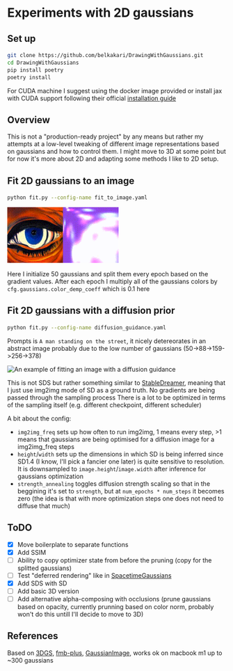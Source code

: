# Experiments with 2D gaussians

## Set up

```bash
git clone https://github.com/belkakari/DrawingWithGaussians.git
cd DrawingWithGaussians
pip install poetry
poetry install
```

For CUDA machine I suggest using the docker image provided or install jax with CUDA support following their official [installation guide](https://jax.readthedocs.io/en/latest/installation.html)

## Overview
This is not a "production-ready project" by any means but rather my attempts at a low-level tweaking of different image representations based on gaussians and how to control them. I might move to 3D at some point but for now it's more about 2D and adapting some methods I like to 2D setup.

## Fit 2D gaussians to an image

```bash
python fit.py --config-name fit_to_image.yaml
```

![An example of fitting an image](./static/eye_fitting.gif)

Here I initialize 50 gaussians and split them every epoch based on the gradient values. After each epoch I multiply all of the gaussians colors by `cfg.gaussians.color_demp_coeff` which is 0.1 here

## Fit 2D gaussians with a diffusion prior

```bash
python fit.py --config-name diffusion_guidance.yaml
```

Prompts is `A man standing on the street`, it nicely detereorates in an abstract image probably due to the low number of gaussians (50->88->159->256->378)

![An example of fitting an image with a diffusion guidance](./static/diffusion_guided.gif)

This is not SDS but rather something similar to [StableDreamer](https://arxiv.org/abs/2312.02189), meaning that I just use img2img mode of SD as a ground truth. No gradients are being passed through the sampling process
There is a lot to be optimized in terms of the sampling itself (e.g. different checkpoint, different scheduler)

A bit about the config:
- `img2img_freq` sets up how often to run img2img, 1 means every step, >1 means that gaussians are being optimised for a diffusion image for a img2img_freq steps
- `height`/`width` sets up the dimensions in which SD is being inferred since SD1.4 (I know, I'll pick a fancier one later) is quite sensitive to resolution. It is downsampled to `image.height`/`image.width` after inference for gaussians optimization
- `strength_annealing` toggles diffusion strength scaling so that in the beggining it's set to `strength`, but at `num_epochs * num_steps` it becomes zero (the idea is that with more optimization steps one does not need to diffuse that much)

## ToDO
- [x] Move boilerplate to separate functions
- [x] Add SSIM
- [ ] Ability to copy optimizer state from before the pruning (copy for the splitted gaussians)
- [ ] Test "deferred rendering" like in [SpacetimeGaussians](https://oppo-us-research.github.io/SpacetimeGaussians-website/)
- [x] Add SDS with SD
- [ ] Add basic 3D version
- [ ] Add alternative alpha-composing with occlusions (prune gaussians based on opacity, currently prunning based on color norm, probably won't do this untill I'll decide to move to 3D)

## References
Based on [3DGS](https://repo-sam.inria.fr/fungraph/3d-gaussian-splatting/), [fmb-plus](https://leonidk.com/fmb-plus/), [GaussianImage](https://arxiv.org/abs/2403.08551), works ok on macbook m1 up to ~300 gaussians
